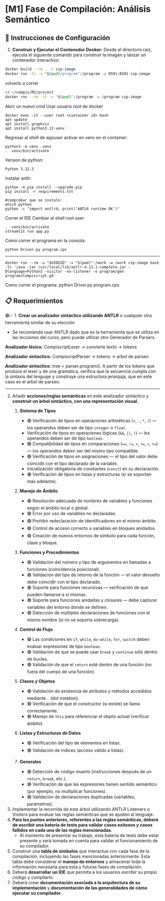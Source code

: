# [M1] Fase de Compilación: Análisis Semántico

## 🧰 Instrucciones de Configuración

1. **Construir y Ejecutar el Contenedor Docker:** Desde el directorio raíz, ejecuta el siguiente comando para construir la imagen y lanzar un contenedor interactivo:

```bash
docker build --rm . -t csp-image
docker run -ti -v "$(pwd)/program":/program -p 8501:8501 csp-image
```

volverlo a correr
```bash
cd ~/compis/M1/project
docker run --rm -it -v "$(pwd)":/program -w /program csp-image
```

Abrir un nuevo cmd
Usar usuario root de docker
```
docker exec -it --user root <container id> bash
apt update
apt install graphviz
apt install python3.12-venv
```

Regresar al shell de appuser
activar en venv en el container:
```
python3 -m venv .venv
. .venv/bin/activate
```
Version de python:
```
Python 3.12.3
```

instalar antlr:
```
python -m pip install --upgrade pip
pip install -r requirements.txt 

#comprobar que se instalo:
which python
python -c "import antlr4; print('ANTLR runtime OK')"
```

Correr el IDE
Cambiar al shell root user 
```
. .venv/bin/activate
streamlit run app.py
```
Como correr el programa en la consola:
```
python Driver.py program.cps
```

---


```
docker run --rm -u "$UIDGID" -v "$(pwd)":/work -w /work csp-image bash -lc 'java -jar /usr/local/lib/antlr-4.13.1-complete.jar -Dlanguage=Python3 -visitor -no-listener -o program/gen program/Compiscript.g4'
```



Como correr el programa:
python Driver.py program.cps




## 📋 Requerimientos

🟢✅ 1. **Crear un analizador sintáctico utilizando ANTLR** o cualquier otra herramienta similar de su elección
   * Se recomienda usar ANTLR dado que es la herramienta que se utiliza en las lecciones del curso, pero puede utilizar otro Generador de Parsers.

**Analizador léxico:** CompiscriptLexer -> convierte texto -> tokens

**Analizador sintactico:** CompiscriptParser -> tokens -> arbol de parseo

**Analizador sintactico:** tree = parser.program(). A partir de los tokens que produce el lexer y de una gramatica, verifica que la secuencia cumpla con la sintaxis del lenguaje y construye una estructura jerarquja, que en este caso es el arbol de parseo.

-------

2. Añadir **acciones/reglas semánticas** en este analizador sintáctico y **construir un  ́****arbol sintáctico, con una representación visual****.**
   1. **Sistema de Tipos**
      * 🟢 Verificación de tipos en operaciones aritméticas (`+`, `-`, `*`, `/`) — los operandos deben ser de tipo `integer` o `float`.
      *  Verificación de tipos en operaciones lógicas (`&&`, `||`, `!`) — los operandos deben ser de tipo `boolean`.
      * 🟢 Compatibilidad de tipos en comparaciones (`==`, `!=`, `<`, `<=`, `>`, `>=`) — los operandos deben ser del mismo tipo compatible.
      * 🟢 Verificación de tipos en asignaciones — el tipo del valor debe coincidir con el tipo declarado de la variable.
      *  Inicialización obligatoria de constantes (`const`) en su declaración.
      * 🟢 Verificación de tipos en listas y estructuras (si se soportan más adelante).
   2. **Manejo de Ámbito**
      * 🟢 Resolución adecuada de nombres de variables y funciones según el ámbito local o global.
      * 🟢 Error por uso de variables no declaradas.
      * 🟢 Prohibir redeclaración de identificadores en el mismo ámbito.
      * 🟢 Control de acceso correcto a variables en bloques anidados.
      * 🟢 Creación de nuevos entornos de símbolo para cada función, clase y bloque.
   3. **Funciones y Procedimientos**
      * 🟢 Validación del número y tipo de argumentos en llamadas a funciones (coincidencia posicional).
      * 🟢 Validación del tipo de retorno de la función — el valor devuelto debe coincidir con el tipo declarado.
      * 🟢 Soporte para funciones recursivas — verificación de que pueden llamarse a sí mismas.
      * 🟢 Soporte para funciones anidadas y closures — debe capturar variables del entorno donde se definen.
      * 🟢 Detección de múltiples declaraciones de funciones con el mismo nombre (si no se soporta sobrecarga).
      
   4. **Control de Flujo**
      * 🟢 Las condiciones en `if`, `while`, `do-while`, `for`, `switch` deben evaluar expresiones de tipo `boolean`.
      * 🟢 Validación de que se puede usar `break` y `continue` sólo dentro de bucles.
      * 🟢 Validación de que el `return` esté dentro de una función (no fuera del cuerpo de una función).
   5. **Clases y Objetos**
      * 🟢 Validación de existencia de atributos y métodos accedidos mediante `.` (dot notation).
      * 🟢 Verificación de que el constructor (si existe) se llama correctamente.
      * 🟢 Manejo de `this` para referenciar el objeto actual (verificar ámbito).
   6. **Listas y Estructuras de Datos**
      * 🟢 Verificación del tipo de elementos en listas.
      * 🟢 Validación de índices (acceso válido a listas).
   7. **Generales**
      * 🟢 Detección de código muerto (instrucciones después de un `return`, `break`, etc.).
      * 🟢 Verificación de que las expresiones tienen sentido semántico (por ejemplo, no multiplicar funciones).
      * 🟢 Validación de declaraciones duplicadas (variables, parámetros).
3. Implementar la recorrida de este árbol utilizando ANTLR Listeners o Visitors para evaluar las reglas semánticas que se ajusten al lenguaje.
4. **Para los puntos anteriores, referentes a las reglas semánticas, deberá de escribir una batería de tests para validar casos exitosos y casos fallidos en cada una de las reglas mencionadas.**
   * Al momento de presentar su trabajo, esta batería de tests debe estar presente y será tomada en cuenta para validar el funcionamiento de su compilador.
5. Construir una **tabla de símbolos** que interactue con cada fase de la compilación, incluyendo las fases mencionadas anteriormente. Esta tabla debe considerar el **manejo de entornos** y almacenar toda la información necesaria para esta y futuras fases de compilación.
6. Deberá **desarrollar un IDE** que permita a los usuarios escribir su propio código y compilarlo.
7. Deberá crear **documentación asociada a la arquitectura de su implementación** y **documentación de las generalidades de cómo ejecutar su compilador**.
